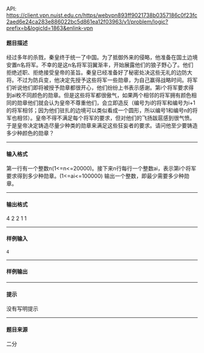API: https://client.vpn.nuist.edu.cn/https/webvpn893ff9021738b0357186c0f23fc2aed6e24ca283e886022bc5d861ea12f03963/v1/problem/logic?prefix=b&logicId=1863&enlink-vpn

#### 题目描述

经过多年的杀戮，秦皇终于统一了中国。为了抵御外来的侵略，他准备在国土边境安置n名将军。不幸的是这n名将军羽翼渐丰，开始展露他们的狼子野心了。他们拒绝述职、拒绝接受皇帝的圣旨。秦皇已经准备好了秘密处决这些无礼的边防大将。不过为防兵变，他决定先授予这些将军一些勋章，为自己赢得战略时间。将军们听说他们即将被授予勋章都很开心，他们纷纷上书表示感谢。第i个将军要求得到ai枚不同颜色的勋章。但是这些将军都很傲气，如果两个相邻的将军拥有颜色相同的勋章他们就会认为皇帝不尊重他们，会立即造反（编号为i的将军和编号为i+1的将军相邻；因为他们驻扎的边境可以类似看成一个圆形，所以编号1和编号n的将军也相邻）。皇帝不得不满足每个将军的要求，但对他们的飞扬跋扈感到很气愤。于是皇帝决定铸造尽量少种类的勋章来满足这些狂妄者的要求。请问他至少要铸造多少种颜色的勋章？

---

#### 输入格式

第一行有一个整数n(1<=n<=20000)。接下来n行每行一个整数ai，表示第i个将军要求得到多少种勋章。(1<=ai<=100000) 输出一个整数，即最少需要多少种勋章。

---

#### 输出格式

4 2 2 1 1

---

#### 样例输入
```
4

```

---

#### 样例输出

---

#### 提示

没有写明提示

---

#### 题目来源

二分